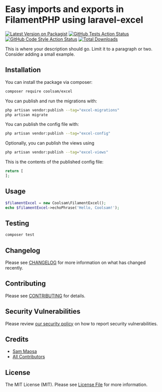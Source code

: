 # Easy imports and exports in FilamentPHP using laravel-excel

[![Latest Version on Packagist](https://img.shields.io/packagist/v/coolsam/excel.svg?style=flat-square)](https://packagist.org/packages/coolsam/excel)
[![GitHub Tests Action Status](https://img.shields.io/github/actions/workflow/status/coolsam/excel/run-tests.yml?branch=main&label=tests&style=flat-square)](https://github.com/coolsam/excel/actions?query=workflow%3Arun-tests+branch%3Amain)
[![GitHub Code Style Action Status](https://img.shields.io/github/actions/workflow/status/coolsam/excel/fix-php-code-style-issues.yml?branch=main&label=code%20style&style=flat-square)](https://github.com/coolsam/excel/actions?query=workflow%3A"Fix+PHP+code+style+issues"+branch%3Amain)
[![Total Downloads](https://img.shields.io/packagist/dt/coolsam/excel.svg?style=flat-square)](https://packagist.org/packages/coolsam/excel)



This is where your description should go. Limit it to a paragraph or two. Consider adding a small example.

## Installation

You can install the package via composer:

```bash
composer require coolsam/excel
```

You can publish and run the migrations with:

```bash
php artisan vendor:publish --tag="excel-migrations"
php artisan migrate
```

You can publish the config file with:

```bash
php artisan vendor:publish --tag="excel-config"
```

Optionally, you can publish the views using

```bash
php artisan vendor:publish --tag="excel-views"
```

This is the contents of the published config file:

```php
return [
];
```

## Usage

```php
$filamentExcel = new Coolsam\FilamentExcel();
echo $filamentExcel->echoPhrase('Hello, Coolsam!');
```

## Testing

```bash
composer test
```

## Changelog

Please see [CHANGELOG](CHANGELOG.md) for more information on what has changed recently.

## Contributing

Please see [CONTRIBUTING](.github/CONTRIBUTING.md) for details.

## Security Vulnerabilities

Please review [our security policy](../../security/policy) on how to report security vulnerabilities.

## Credits

- [Sam Maosa](https://github.com/coolsam726)
- [All Contributors](../../contributors)

## License

The MIT License (MIT). Please see [License File](LICENSE.md) for more information.
